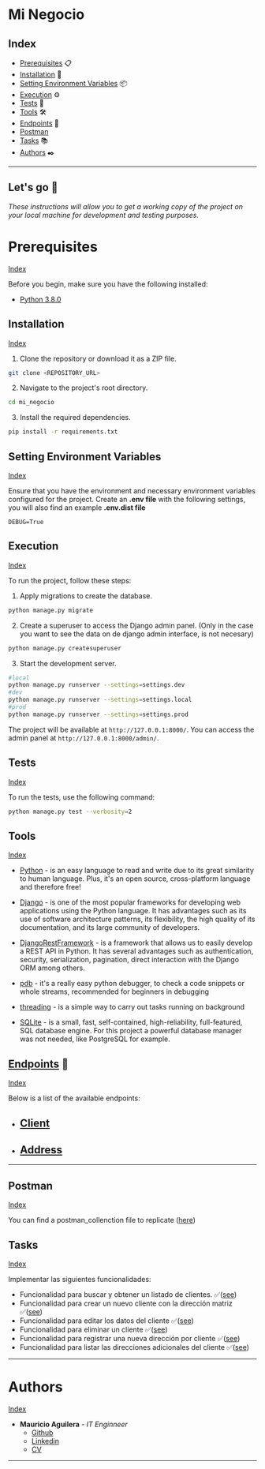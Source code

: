 # Mi Negocio

## Index

- [Prerequisites](#prerequisites) 📋
- [Installation](#installation) 🔧
- [Setting Environment Variables](#setting-environment-variables) 📦
- [Execution](#execution) ⚙️
- [Tests](#tests) 🧪
- [Tools](#tools) 🛠️
- [Endpoints](#endpoints) 📩
- [Postman](#postman)
- [Tasks](#tasks) 📚
- [Authors](#authors) ✒️

---

## Let's go 🚀

_These instructions will allow you to get a working copy of the project on your local machine for development and testing purposes._

# Prerequisites

[Index](#index)

Before you begin, make sure you have the following installed:

- [Python 3.8.0](https://www.python.org/downloads/release/python-380/)

## Installation

[Index](#index)

1. Clone the repository or download it as a ZIP file.

```bash
git clone <REPOSITORY_URL>
```

2. Navigate to the project's root directory.

```bash
cd mi_negocio
```

3. Install the required dependencies.

```bash
pip install -r requirements.txt
```

## Setting Environment Variables

[Index](#index)

Ensure that you have the environment and necessary environment variables configured for the project. Create an **.env file** with the following settings, you will also find an example **.env.dist file**

```
DEBUG=True
```

## Execution

[Index](#index)

To run the project, follow these steps:

1. Apply migrations to create the database.

```bash
python manage.py migrate
```

2. Create a superuser to access the Django admin panel. (Only in the case you want to see the data on de django admin interface, is not necesary)

```bash
python manage.py createsuperuser
```

3. Start the development server.

```bash
#local
python manage.py runserver --settings=settings.dev
#dev
python manage.py runserver --settings=settings.local
#prod
python manage.py runserver --settings=settings.prod
```

The project will be available at `http://127.0.0.1:8000/`.
You can access the admin panel at `http://127.0.0.1:8000/admin/`.

## Tests

[Index](#index)

To run the tests, use the following command:

```bash
python manage.py test --verbosity=2
```

## Tools

[Index](#index)

- [Python](https://www.python.org/) - is an easy language to read and write due to its great similarity to human language. Plus, it's an open source, cross-platform language and therefore free!

- [Django](https://www.djangoproject.com/) - is one of the most popular frameworks for developing web applications using the Python language. It has advantages such as its use of software architecture patterns, its flexibility, the high quality of its documentation, and its large community of developers.

- [DjangoRestFramework](https://www.django-rest-framework.org/) - is a framework that allows us to easily develop a REST API in Python. It has several advantages such as authentication, security, serialization, pagination, direct interaction with the Django ORM among others.

- [pdb](https://docs.python.org/3/library/pdb.html) - it's a really easy python debugger, to check a code snippets or whole streams, recommended for beginners in debugging
  
- [threading](https://docs.python.org/3/library/threading.html) - is a simple way to carry out tasks running on background

- [SQLite](https://www.sqlite.org/index.html) - is  a small, fast, self-contained, high-reliability, full-featured, SQL database engine. For this project a powerful database manager was not needed, like PostgreSQL for example.

## [Endpoints](extra/ENDPOINTS.md) 📩

[Index](#index)

Below is a list of the available endpoints:

- ## [Client](extra/ENDPOINTS.md#client)

- ## [Address](extra/ENDPOINTS.md#address)

---

## Postman  

[Index](#index)

You can find a postman_collenction file to replicate ([here](API.postman_collection.json))

## Tasks

[Index](#index)

Implementar las siguientes funcionalidades:

- Funcionalidad para buscar y obtener un listado de clientes. ✅([see](extra/ENDPOINTS.md#list-client))
- Funcionalidad para crear un nuevo cliente con la dirección matriz ✅([see](extra/ENDPOINTS.md#create-client))
- Funcionalidad para editar los datos del cliente ✅([see](extra/ENDPOINTS.md#update-client))
- Funcionalidad para eliminar un cliente ✅([see](extra/ENDPOINTS.md#delete-client))
- Funcionalidad para registrar una nueva dirección por cliente ✅([see](extra/ENDPOINTS.md#create-address))
- Funcionalidad para listar las direcciones adicionales del cliente ✅([see](extra/ENDPOINTS.md#list-addresses))

----

# Authors

[Index](#index)

- **Mauricio Aguilera** - _IT Enginneer_
  - [Github](https://github.com/maguilera0810)
  - [Linkedin](https://www.linkedin.com/in/maguilera-jaramillo/)
  - [CV](https://drive.google.com/file/d/1rHONaTooKeXc-1z18j5pL09HruI8GeWF/view?usp=sharing)

----

